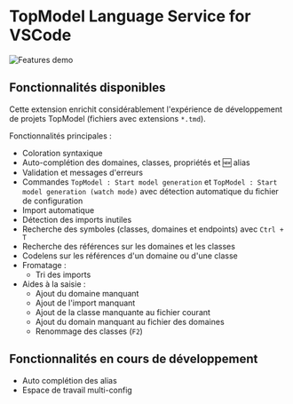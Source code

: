 # TopModel Language Service for VSCode

![Features demo](https://raw.githubusercontent.com/klee-contrib/topmodel/develop/TopModel.VSCode/demo.gif "Features demonstration")

## Fonctionnalités disponibles

Cette extension enrichit considérablement l'expérience de développement de projets TopModel (fichiers avec extensions `*.tmd`).

Fonctionnalités principales :

- Coloration syntaxique
- Auto-complétion des domaines, classes, propriétés et :new: alias
- Validation et messages d'erreurs
- Commandes `TopModel : Start model generation` et `TopModel : Start model generation (watch mode)` avec détection automatique du fichier de configuration
- Import automatique
- Détection des imports inutiles
- Recherche des symboles (classes, domaines et endpoints) avec `Ctrl + T`
- Recherche des références sur les domaines et les classes
- Codelens sur les références d'un domaine ou d'une classe
- Fromatage :
  - Tri des imports
- Aides à la saisie :
  - Ajout du domaine manquant
  - Ajout de l'import manquant
  - Ajout de la classe manquante au fichier courant
  - Ajout du domain manquant au fichier des domaines
  - Renommage des classes (`F2`)

## Fonctionnalités en cours de développement

- Auto complétion des alias
- Espace de travail multi-config
